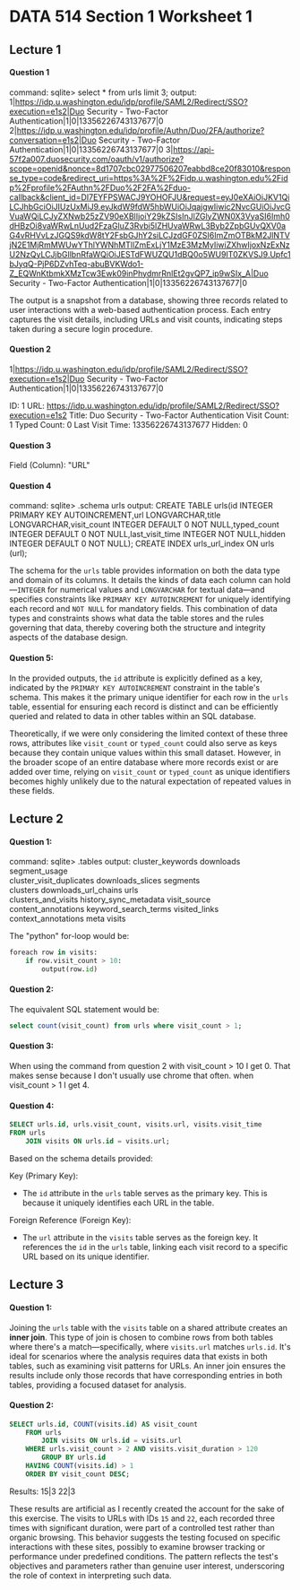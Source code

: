 
# DATA 514 Section 1 Worksheet 1

## Lecture 1  

#### Question 1

command: sqlite> select * from urls limit 3;
output:
	1|https://idp.u.washington.edu/idp/profile/SAML2/Redirect/SSO?execution=e1s2|Duo Security - Two-Factor Authentication|1|0|13356226743137677|0
	2|https://idp.u.washington.edu/idp/profile/Authn/Duo/2FA/authorize?conversation=e1s2|Duo Security - Two-Factor Authentication|1|0|13356226743137677|0
	3|https://api-57f2a007.duosecurity.com/oauth/v1/authorize?scope=openid&nonce=8d1707cbc02977506207eabbd8ce20f83010&response_type=code&redirect_uri=https%3A%2F%2Fidp.u.washington.edu%2Fidp%2Fprofile%2FAuthn%2FDuo%2F2FA%2Fduo-callback&client_id=DI7EYFPSWACJ9YOHOFJU&request=eyJ0eXAiOiJKV1QiLCJhbGciOiJIUzUxMiJ9.eyJkdW9fdW5hbWUiOiJqajgwIiwic2NvcGUiOiJvcGVuaWQiLCJyZXNwb25zZV90eXBlIjoiY29kZSIsInJlZGlyZWN0X3VyaSI6Imh0dHBzOi8vaWRwLnUud2FzaGluZ3Rvbi5lZHUvaWRwL3Byb2ZpbGUvQXV0aG4vRHVvLzJGQS9kdW8tY2FsbGJhY2siLCJzdGF0ZSI6ImZmOTBkM2JlNTVjN2E1MjRmMWUwYThlYWNhMTllZmExLjY1MzE3MzMyIiwiZXhwIjoxNzExNzU2NzQyLCJjbGllbnRfaWQiOiJESTdFWUZQU1dBQ0o5WU9IT0ZKVSJ9.Upfc1bJyqQ-PjP6DZvhTeq-abuBVKWdo1-Z_EQWnKtbmkXMzTcw3Ewk09inPhydmrRnlEt2gvQP7_ip9wSIx_A|Duo Security - Two-Factor Authentication|1|0|13356226743137677|0

The output is a snapshot from a database, showing three records related to user interactions with a web-based authentication process. Each entry captures the visit details, including URLs and visit counts, indicating steps taken during a secure login procedure.


#### Question 2
1|https://idp.u.washington.edu/idp/profile/SAML2/Redirect/SSO?execution=e1s2|Duo Security - Two-Factor Authentication|1|0|13356226743137677|0

ID: 1
URL: https://idp.u.washington.edu/idp/profile/SAML2/Redirect/SSO?execution=e1s2
Title: Duo Security - Two-Factor Authentication
Visit Count: 1
Typed Count: 0
Last Visit Time: 13356226743137677
Hidden: 0

####  Question 3
Field (Column): "URL"


####  Question 4

command: sqlite> .schema urls
output:
	CREATE TABLE urls(id INTEGER PRIMARY KEY AUTOINCREMENT,url LONGVARCHAR,title LONGVARCHAR,visit_count INTEGER DEFAULT 0 NOT NULL,typed_count INTEGER DEFAULT 0 NOT NULL,last_visit_time INTEGER NOT NULL,hidden INTEGER DEFAULT 0 NOT NULL);
	CREATE INDEX urls_url_index ON urls (url);

The schema for the `urls` table provides information on both the data type and domain of its columns. It details the kinds of data each column can hold—`INTEGER` for numerical values and `LONGVARCHAR` for textual data—and specifies constraints like `PRIMARY KEY AUTOINCREMENT` for uniquely identifying each record and `NOT NULL` for mandatory fields. This combination of data types and constraints shows what data the table stores and the rules governing that data, thereby covering both the structure and integrity aspects of the database design.

#### Question 5:

In the provided outputs, the `id` attribute is explicitly defined as a key, indicated by the `PRIMARY KEY AUTOINCREMENT` constraint in the table's schema. This makes it the primary unique identifier for each row in the `urls` table, essential for ensuring each record is distinct and can be efficiently queried and related to data in other tables within an SQL database.

Theoretically, if we were only considering the limited context of these three rows, attributes like `visit_count` or `typed_count` could also serve as keys because they contain unique values within this small dataset. However, in the broader scope of an entire database where more records exist or are added over time, relying on `visit_count` or `typed_count` as unique identifiers becomes highly unlikely due to the natural expectation of repeated values in these fields.


## Lecture 2

#### Question 1:

command: sqlite> .tables
output:
	cluster_keywords          downloads                 segment_usage           
	cluster_visit_duplicates  downloads_slices          segments                
	clusters                  downloads_url_chains      urls                    
	clusters_and_visits       history_sync_metadata     visit_source            
	content_annotations       keyword_search_terms      visited_links           
	context_annotations       meta                      visits   


The "python" for-loop would be:
```python
foreach row in visits:
    if row.visit_count > 10:
        output(row.id)

```
#### Question 2:
The equivalent SQL statement would be:
```SQL
select count(visit_count) from urls where visit_count > 1;
```

#### Question 3:
When using the command from question 2 with visit_count > 10 I get 0. That makes sense because I don't usually use chrome that often. when visit_count > 1 I get 4. 


#### Question 4:
```sql
SELECT urls.id, urls.visit_count, visits.url, visits.visit_time
FROM urls
	JOIN visits ON urls.id = visits.url;

```
Based on the schema details provided:

Key (Primary Key):
- The `id` attribute in the `urls` table serves as the primary key. This is because it uniquely identifies each URL in the table.

Foreign Reference (Foreign Key):
- The `url` attribute in the `visits` table serves as the foreign key. It references the `id` in the `urls` table, linking each visit record to a specific URL based on its unique identifier.


## Lecture 3

#### Question 1:
Joining the `urls` table with the `visits` table on a shared attribute creates an **inner join**. This type of join is chosen to combine rows from both tables where there's a match—specifically, where `visits.url` matches `urls.id`. It's ideal for scenarios where the analysis requires data that exists in both tables, such as examining visit patterns for URLs. An inner join ensures the results include only those records that have corresponding entries in both tables, providing a focused dataset for analysis.

#### Question 2:
```sql
SELECT urls.id, COUNT(visits.id) AS visit_count
	FROM urls
		JOIN visits ON urls.id = visits.url
	WHERE urls.visit_count > 2 AND visits.visit_duration > 120
		GROUP BY urls.id
	HAVING COUNT(visits.id) > 1
	ORDER BY visit_count DESC;
```
Results: 
	15|3
	22|3


These results are artificial as I recently created the account for the sake of this exercise. The visits to URLs with IDs `15` and `22`, each recorded three times with significant duration, were part of a controlled test rather than organic browsing. This behavior suggests the testing focused on specific interactions with these sites, possibly to examine browser tracking or performance under predefined conditions. The pattern reflects the test's objectives and parameters rather than genuine user interest, underscoring the role of context in interpreting such data.






